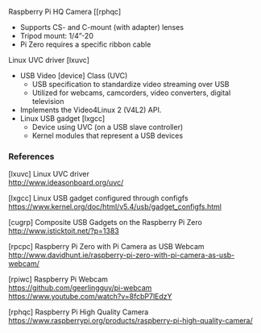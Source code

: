 
Raspberry Pi HQ Camera [[rphqc]

* Supports CS- and C-mount (with adapter) lenses
* Tripod mount: 1/4”-20
* Pi Zero requires a specific ribbon cable

Linux UVC driver [lxuvc]

* USB Video [device] Class (UVC)
  - USB specification to standardize video streaming over USB
  - Utilized for  webcams, camcorders, video converters, digital television
* Implements the Video4Linux 2 (V4L2) API.
* Linux USB gadget [lxgcc]
  - Device using UVC (on a USB slave controller)
  - Kernel modules that represent a USB devices 

### References

[lxuvc] Linux UVC driver  
<http://www.ideasonboard.org/uvc/>

[lxgcc] Linux USB gadget configured through configfs  
<https://www.kernel.org/doc/html/v5.4/usb/gadget_configfs.html>

[cugrp] Composite USB Gadgets on the Raspberry Pi Zero  
<http://www.isticktoit.net/?p=1383>

[rpcpc] Raspberry Pi Zero with Pi Camera as USB Webcam  
<http://www.davidhunt.ie/raspberry-pi-zero-with-pi-camera-as-usb-webcam/>

[rpiwc] Raspberry Pi Webcam  
<https://github.com/geerlingguy/pi-webcam>
<https://www.youtube.com/watch?v=8fcbP7lEdzY>

[rphqc] Raspberry Pi High Quality Camera  
<https://www.raspberrypi.org/products/raspberry-pi-high-quality-camera/>  
